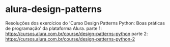 # alura-design-patterns
Resoluções dos exercícios do 'Curso Design Patterns Python: Boas práticas de programação' da plataforma Alura.
parte 1: https://cursos.alura.com.br/course/design-patterns-python
parte 2: https://cursos.alura.com.br/course/design-patterns-python-2